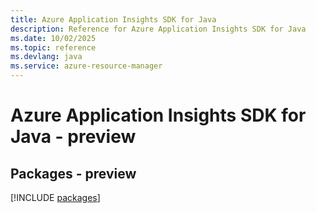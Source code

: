 ```yaml
---
title: Azure Application Insights SDK for Java
description: Reference for Azure Application Insights SDK for Java
ms.date: 10/02/2025
ms.topic: reference
ms.devlang: java
ms.service: azure-resource-manager
---
```

# Azure Application Insights SDK for Java - preview
## Packages - preview
[!INCLUDE [packages](application-insights-index.md)]